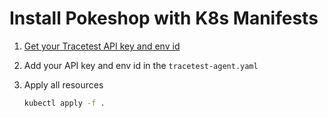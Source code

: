 # Install Pokeshop with K8s Manifests

1. [Get your Tracetest API key and env id](https://app.tracetest.io/retrieve-token)
2. Add your API key and env id in the `tracetest-agent.yaml`
3. Apply all resources

    ```bash
    kubectl apply -f .
    ```

